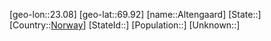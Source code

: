 ﻿---
location: [69.92,23.08]
type: City
tags:
- geo/City


SpocWebEntityId: 28776
isDeleted: false
confidential: public

---
[geo-lon::23.08]
[geo-lat::69.92]
[name::Altengaard]
[State::]
[Country::[Norway](geo/Continent/Europe/Norway.md)]
[StateId::]
[Population::]
[Unknown::]

